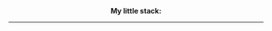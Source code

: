 <center><b>Мy little stack:</b>
<hr>
<img href='https://github.com/devicons/devicon/blob/master/icons/php/php-original.svg'>
